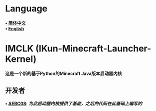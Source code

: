 # Language
**• [简体中文](https://github.com/AEBC08/IMCLK/blob/main/README.md)**  
**• [English](https://github.com/AEBC08/IMCLK/blob/main/README_English.md)**
# IMCLK (IKun-Minecraft-Launcher-Kernel)
**这是一个新的基于Python的Minecraft Java版本启动器内核**
## 开发者
**• [AEBC08](https://github.com/AEBC08)**: ***为此启动器内核提供了基底，之后的代码在此基础上编写的***

